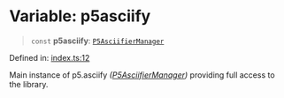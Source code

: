 # Variable: p5asciify

> `const` **p5asciify**: [`P5AsciifierManager`](../classes/P5AsciifierManager.md)

Defined in: [index.ts:12](https://github.com/humanbydefinition/p5.asciify/blob/a53da6374bc6fdee57adbabf14b68a3386934b61/src/lib/index.ts#L12)

Main instance of p5.asciify _([P5AsciifierManager](../classes/P5AsciifierManager.md))_ providing full access to the library.
